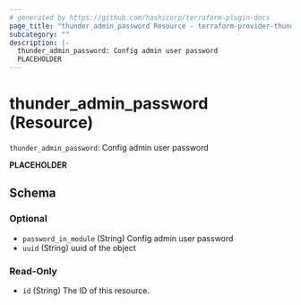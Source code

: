 ```yaml
---
# generated by https://github.com/hashicorp/terraform-plugin-docs
page_title: "thunder_admin_password Resource - terraform-provider-thunder"
subcategory: ""
description: |-
  thunder_admin_password: Config admin user password
  PLACEHOLDER
---
```


# thunder_admin_password (Resource)

`thunder_admin_password`: Config admin user password

__PLACEHOLDER__



<!-- schema generated by tfplugindocs -->
## Schema

### Optional

- `password_in_module` (String) Config admin user password
- `uuid` (String) uuid of the object

### Read-Only

- `id` (String) The ID of this resource.


